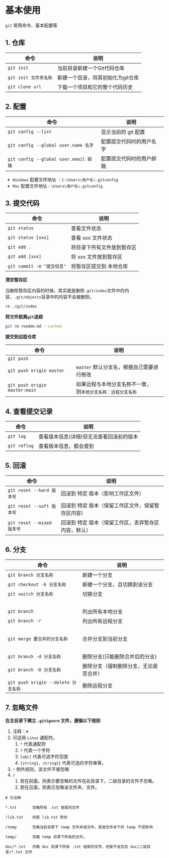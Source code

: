 # 基本使用



`git` 常用命令、基本配置等

## 1. 仓库

| 命令               | 说明                              |
|------------------| --------------------------------- |
| `git init`       | 当前目录新建一个Git代码仓库       |
| `git init 文件夹名称` | 新建一个目录，将其初始化为git仓库 |
| `git clone url`  | 下载一个项目和它的整个代码历史    |



## 2. 配置

| 命令                                  | 说明                     |
| ------------------------------------- | ------------------------ |
| `git config --list`                   | 显示当前的 git 配置      |
| `git config --global user.name 名字`  | 配置提交代码时的用户名字 |
| `git config --global user.email 邮箱` | 配置提交代码时的用户邮箱 |

- `Windows` 配置文件地址 ：`C:\Users\用户名\.gitconfig`
- `Mac` 配置文件地址 : `\Users\用户名\.gitconfig`



## 3. 提交代码

| 命令                       | 说明                       |
| -------------------------- | -------------------------- |
| `git status`               | 查看文件状态               |
| `git status [xxx]`         | 查看 xxx 文件状态          |
| `git add .`                | 将目录下所有文件放到暂存区 |
| `git add [xxx]`            | 将 xxx 文件放到暂存区      |
| `git commit -m "提交信息"` | 将暂存区提交到 本地仓库    |

**清空暂存区**

当删除暂存区内容的时候，其实就是删除`.git/index`文件中的内容，`.git/objects`目录中的内容不会被删除。

``` bash
rm ./git/index
```

**将文件脱离`git`追踪**

``` bash
git rm readme.md --cached
```







**提交到远程仓库**

| 命令                          | 说明                                                         |
| ----------------------------- | ------------------------------------------------------------ |
| `git push`                    |                                                              |
| `git push origin master`      | `master` 默认分支名，根据自己需要进行修改                    |
| `git push origin master:main` | 如果远程与本地分支名称不一致，<br />则`本地分支名称：远程分支名称` |





## 4. 查看提交记录

| 命令         | 说明                                     |
| ------------ | ---------------------------------------- |
| `git log`    | 查看版本信息(详细)但无法查看回滚前的版本 |
| `git reflog` | 查看版本信息，都会查到                   |



## 5. 回滚



| 命令                       | 说明                                                 |
| -------------------------- | ---------------------------------------------------- |
| `git reset --hard 版本号`  | 回滚到 特定 版本（影响工作区文件）                   |
| `git reset --soft 版本号`  | 回滚到 特定 版本（保留工作区文件，保留暂存区内容）   |
| `git reset --mixed 版本号` | 回滚到 特定 版本（保留工作区，丢弃暂存区内容，默认） |





## 6. 分支

| 命令                                | 说明                                   |
| ----------------------------------- | -------------------------------------- |
| `git branch 分支名称`               | 新建一个分支                           |
| `git checkout -b 分支名称`          | 新建一个分支，且切换到该分支           |
| `git switch 分支名称`               | 切换分支                               |
| <br />                              |                                        |
| `git branch`                        | 列出所有本地分支                       |
| `git branch -r`                     | 列出所有远程分支                       |
| <br />                              |                                        |
| `git merge 要合并的分支名称`        | 合并分支到当前分支                     |
| <br />                              |                                        |
| `git branch -d 分支名称`            | 删除分支(只能删除合并后的分支)         |
| `git branch -D 分支名称`            | 删除分支（强制删除分支，无论是否合并） |
| `git push origin --delete 分支名称` | 删除远程分支                           |





## 7. 忽略文件

**在主目录下建立 `.gitignore` 文件，遵循以下规则**

1. 注释：`#`
2. 可适用 `Linux` 通配符。
    1. `*` 代表通配符
    2. `?` 代表一个字符
    3. `[abc]` 代表可选字符范围
    4. `{string1, string2}` 代表可选的字符串等。
3. `!` 例外规则，该文件不被忽略
4. `/` 
    1. 若在前面，则表示要忽略的文件在此目录下。二级目录的文件不忽略。
    2. 若在后面，则表示忽略该文件夹、文件。



```
# 为注释

*.txt		忽略所有 .txt 结尾的文件

!lib.txt	但是 lib.txt 除外

/temp 		忽略当前目录下 temp 文件夹或文件，其他文件夹下的 temp 不受影响

temp/		忽略 temp 目录下所有的文件。

doc/*.txt	忽略 doc 目录下所有 .txt 结尾的文件，但是不会包含 doc/二级目录/*.txt 文件
```

